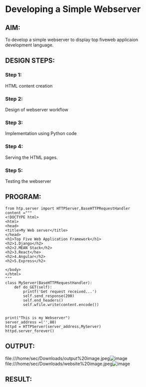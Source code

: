 # Developing a Simple Webserver
## AIM:
To develop a simple webserver to display top fiveweb applicaion development language.
## DESIGN STEPS:
### Step 1: 
HTML content creation
### Step 2:
Design of webserver workflow
### Step 3:
Implementation using Python code
### Step 4:
Serving the HTML pages.
### Step 5:
Testing the webserver

## PROGRAM:
```
from htp.server import HTTPServer,BaseHTTPRequestHandler
content ="""
<!DOCTYPE html>
<html>
<head>
<title>My Web server</title>
</head>
<h1>Top Five Web Application Framework</h1>
<h2>1.Django</h2>
<h2>2.MEAN Stack</h2>
<h2>3.React</he>
<h2>4.Angular</h2>
<h2>5.Express</h2>

</body>
</html>
"""
class MyServer(BaseHTTPRequestHandler):
    def do_GET(self):
        printf('Get request received...')
        self.send_response(200)
        self.end_headers()
        self.wfile.write(content.encode())
          

print("This is my Webserver")
server_address =('',80)
httpd = HTTPServer(server_address,MyServer)
httpd.server_forever()
```
## OUTPUT:
file:///home/sec/Downloads/output%20image.jpeg![image](https://user-images.githubusercontent.com/118679883/207372912-c033960e-3920-429e-beac-919ded961207.png)
file:///home/sec/Downloads/website%20image.jpeg![image](https://user-images.githubusercontent.com/118679883/207373030-9b17b51a-e475-4144-8196-213f8d756a6b.png)


## RESULT:
